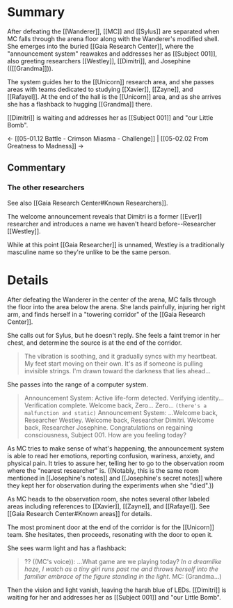 # Summary
After defeating the [[Wanderer]], [[MC]] and [[Sylus]] are separated when MC falls through the arena floor along with the Wanderer's modified shell. She emerges into the buried [[Gaia Research Center]], where the "announcement system" reawakes and addresses her as [[Subject 001]], also greeting researchers [[Westley]], [[Dimitri]], and Josephine (([[Grandma]])).

The system guides her to the [[Unicorn]] research area, and she passes areas with teams dedicated to studying [[Xavier]], [[Zayne]], and [[Rafayel]]. At the end of the hall is the [[Unicorn]] area, and as she arrives she has a flashback to hugging [[Grandma]] there.

[[Dimitri]] is waiting and addresses her as [[Subject 001]] and "our Little Bomb".

← [[05-01.12 Battle - Crimson Miasma - Challenge]] | [[05-02.02 From Greatness to Madness]] →

## Commentary
### The other researchers
See also [[Gaia Research Center#Known Researchers]].

The welcome announcement reveals that Dimitri is a former [[Ever]] researcher and introduces a name we haven't heard before--Researcher [[Westley]].

While at this point [[Gaia Researcher]] is unnamed, Westley is a traditionally masculine name so they're unlike to be the same person.

# Details
After defeating the Wanderer in the center of the arena, MC falls through the floor into the area below the arena. She lands painfully, injuring her right arm, and finds herself in a "towering corridor" of the [[Gaia Research Center]].

She calls out for Sylus, but he doesn't reply. She feels a faint tremor in her chest, and determine the source is at the end of the corridor.

> The vibration is soothing, and it gradually syncs with my heartbeat. My feet start moving on their own.
> It's as if someone is pulling invisible strings. I'm drawn toward the darkness that lies ahead...

She passes into the range of a computer system.
> Announcement System: Active life-form detected. Verifying identity... Verification complete. Welcome back, Zero... Zero...
> `(there's a malfunction and static)`
> Announcement System: ...Welcome back, Researcher Westley. Welcome back, Researcher Dimitri. Welcome back, Researcher Josephine. Congratulations on regaining consciousness, Subject 001. How are you feeling today?

As MC tries to make sense of what's happening, the announcement system is able to read her emotions, reporting confusion, wariness, anxiety, and physical pain. It tries to assure her, telling her to go to the observation room where the "nearest researcher" is. ((Notably, this is the same room mentioned in [[Josephine's notes]] and [[Josephine's secret notes]] where they kept her for observation during the experiments when she "died".))

As MC heads to the observation room, she notes several other labeled areas including references to [[Xavier]], [[Zayne]], and [[Rafayel]]. See [[Gaia Research Center#Known areas]] for details.

The most prominent door at the end of the corridor is for the [[Unicorn]] team. She hesitates, then proceeds, resonating with the door to open it.

She sees warm light and has a flashback: 
> ?? ((MC's voice)): ...What game are we playing today?
> *In a dreamlike haze, I watch as a tiny girl runs past me and throws herself into the familiar embrace of the figure standing in the light.*
> MC:  (Grandma...)

Then the vision and light vanish, leaving the harsh blue of LEDs. [[Dimitri]] is waiting for her and addresses her as [[Subject 001]] and "our Little Bomb".